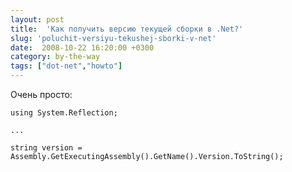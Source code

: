 ```yaml
---
layout: post
title:  'Как получить версию текущей сборки в .Net?'
slug: 'poluchit-versiyu-tekushej-sborki-v-net'
date:  2008-10-22 16:20:00 +0300
category: by-the-way
tags: ["dot-net","howto"]
---
```


Очень просто:

    using System.Reflection;
    
    ...
    
    string version = Assembly.GetExecutingAssembly().GetName().Version.ToString();


